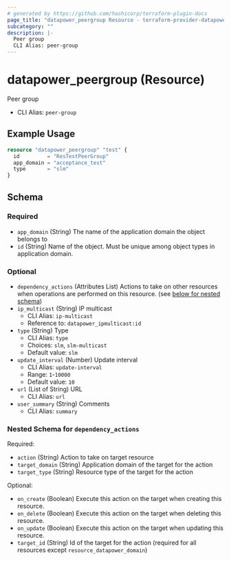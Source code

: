 ```yaml
---
# generated by https://github.com/hashicorp/terraform-plugin-docs
page_title: "datapower_peergroup Resource - terraform-provider-datapower"
subcategory: ""
description: |-
  Peer group
  CLI Alias: peer-group
---
```


# datapower_peergroup (Resource)

Peer group
  - CLI Alias: `peer-group`

## Example Usage

```terraform
resource "datapower_peergroup" "test" {
  id         = "ResTestPeerGroup"
  app_domain = "acceptance_test"
  type       = "slm"
}
```

<!-- schema generated by tfplugindocs -->
## Schema

### Required

- `app_domain` (String) The name of the application domain the object belongs to
- `id` (String) Name of the object. Must be unique among object types in application domain.

### Optional

- `dependency_actions` (Attributes List) Actions to take on other resources when operations are performed on this resource. (see [below for nested schema](#nestedatt--dependency_actions))
- `ip_multicast` (String) IP multicast
  - CLI Alias: `ip-multicast`
  - Reference to: `datapower_ipmulticast:id`
- `type` (String) Type
  - CLI Alias: `type`
  - Choices: `slm`, `slm-multicast`
  - Default value: `slm`
- `update_interval` (Number) Update interval
  - CLI Alias: `update-interval`
  - Range: `1`-`10000`
  - Default value: `10`
- `url` (List of String) URL
  - CLI Alias: `url`
- `user_summary` (String) Comments
  - CLI Alias: `summary`

<a id="nestedatt--dependency_actions"></a>
### Nested Schema for `dependency_actions`

Required:

- `action` (String) Action to take on target resource
- `target_domain` (String) Application domain of the target for the action
- `target_type` (String) Resource type of the target for the action

Optional:

- `on_create` (Boolean) Execute this action on the target when creating this resource.
- `on_delete` (Boolean) Execute this action on the target when deleting this resource.
- `on_update` (Boolean) Execute this action on the target when updating this resource.
- `target_id` (String) Id of the target for the action (required for all resources except `resource_datapower_domain`)
